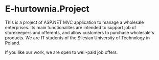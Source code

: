 # E-hurtownia.Project

This is a project of ASP.NET MVC application to manage a wholesale enterprises. 
Its main functionalites are intended to support job of storekeepers and offerents, and allow customers to purchase wholesale's products.
We are IT students of the Silesian University of Technology in Poland.

If you like our work, we are open to well-paid job offers.
